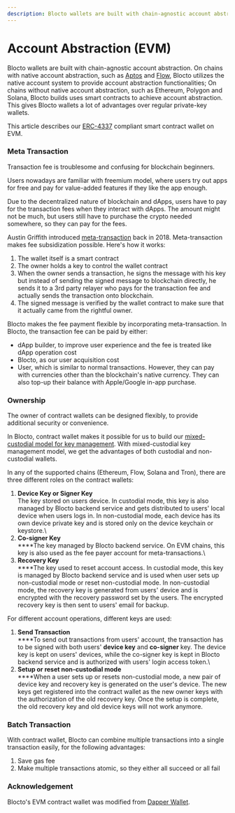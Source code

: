```yaml
---
description: Blocto wallets are built with chain-agnostic account abstraction
---
```


# Account Abstraction (EVM)

Blocto wallets are built with chain-agnostic account abstraction. On chains with native account abstraction, such as [Aptos](https://aptos.dev) and [Flow](https://flow.com/), Blocto utilizes the native account system to provide account abstraction functionalities; On chains without native account abstraction, such as Ethereum, Polygon and Solana, Blocto builds uses smart contracts to achieve account abstraction. This gives Blocto wallets a lot of advantages over regular private-key wallets.

This article describes our [ERC-4337](https://eips.ethereum.org/EIPS/eip-4337) compliant smart contract wallet on EVM.

### Meta Transaction

Transaction fee is troublesome and confusing for blockchain beginners.

Users nowadays are familiar with freemium model, where users try out apps for free and pay for value-added features if they like the app enough.

Due to the decentralized nature of blockchain and dApps, users have to pay for the transaction fees when they interact with dApps. The amount might not be much, but users still have to purchase the crypto needed somewhere, so they can pay for the fees.

Austin Griffith introduced [meta-transaction](https://medium.com/@austin\_48503/ethereum-meta-transactions-90ccf0859e84) back in 2018. Meta-transaction makes fee subsidization possible. Here's how it works:

1. The wallet itself is a smart contract
2. The owner holds a key to control the wallet contract
3. When the owner sends a transaction, he signs the message with his key but instead of sending the signed message to blockchain directly, he sends it to a 3rd party relayer who pays for the transaction fee and actually sends the transaction onto blockchain.
4. The signed message is verified by the wallet contract to make sure that it actually came from the rightful owner.

Blocto makes the fee payment flexible by incorporating meta-transaction. In Blocto, the transaction fee can be paid by either:

* dApp builder, to improve user experience and the fee is treated like dApp operation cost
* Blocto, as our user acquisition cost
* User, which is similar to normal transactions. However, they can pay with currencies other than the blockchain's native currency. They can also top-up their balance with Apple/Google in-app purchase.

### Ownership

The owner of contract wallets can be designed flexibly, to provide additional security or convenience.

In Blocto, contract wallet makes it possible for us to build our [mixed-custodial model for key management](key-management.md#mixed-custodial). With mixed-custodial key management model, we get the advantages of both custodial and non-custodial wallets.

In any of the supported chains (Ethereum, Flow, Solana and Tron), there are three different roles on the contract wallets:

1. **Device Key or Signer Key**\
   The key stored on users device. In custodial mode, this key is also managed by Blocto backend service and gets distributed to users' local device when users logs in. In non-custodial mode, each device has its own device private key and is stored only on the device keychain or keystore.\\
2. **Co-signer Key**\
   \*\*\*\*The key managed by Blocto backend service. On EVM chains, this key is also used as the fee payer account for meta-transactions.\\
3. **Recovery Key**\
   \*\*\*\*The key used to reset account access. In custodial mode, this key is managed by Blocto backend service and is used when user sets up non-custodial mode or reset non-custodial mode. In non-custodial mode, the recovery key is generated from users' device and is encrypted with the recovery password set by the users. The encrypted recovery key is then sent to users' email for backup.

For different account operations, different keys are used:

1. **Send Transaction**\
   \*\*\*\*To send out transactions from users' account, the transaction has to be signed with both users' **device key** and **co-signer** key. The device key is kept on users' devices, while the co-signer key is kept in Blocto backend service and is authorized with users' login access token.\\
2. **Setup or reset non-custodial mode**\
   \*\*\*\*When a user sets up or resets non-custodial mode, a new pair of device key and recovery key is generated on the user's device. The new keys get registered into the contract wallet as the new owner keys with the authorization of the old recovery key. Once the setup is complete, the old recovery key and old device keys will not work anymore.

### Batch Transaction

With contract wallet, Blocto can combine multiple transactions into a single transaction easily, for the following advantages:

1. Save gas fee
2. Make multiple transactions atomic, so they either all succeed or all fail

### Acknowledgement

Blocto's EVM contract wallet was modified from [Dapper Wallet](https://github.com/dapperlabs/dapper-contracts).
